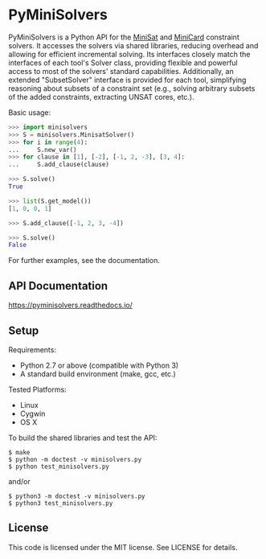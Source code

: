 PyMiniSolvers
=============

PyMiniSolvers is a Python API for the [MiniSat](http://minisat.se/) and
[MiniCard](http://git.io/minicard) constraint solvers.  It accesses the solvers
via shared libraries, reducing overhead and allowing for efficient incremental
solving.  Its interfaces closely match the interfaces of each tool's Solver
class, providing flexible and powerful access to most of the solvers' standard
capabilities.  Additionally, an extended "SubsetSolver" interface is provided
for each tool, simplifying reasoning about subsets of a constraint set (e.g.,
solving arbitrary subsets of the added constraints, extracting UNSAT cores,
etc.).

Basic usage:
```python
>>> import minisolvers
>>> S = minisolvers.MinisatSolver()
>>> for i in range(4):
...     S.new_var()  
>>> for clause in [1], [-2], [-1, 2, -3], [3, 4]:
...     S.add_clause(clause)  

>>> S.solve()
True

>>> list(S.get_model())
[1, 0, 0, 1]

>>> S.add_clause([-1, 2, 3, -4])

>>> S.solve()
False
```

For further examples, see the documentation.

API Documentation
-----------------

https://pyminisolvers.readthedocs.io/

Setup
-----

Requirements:
 - Python 2.7 or above (compatible with Python 3)
 - A standard build environment (make, gcc, etc.)

Tested Platforms:
 - Linux
 - Cygwin
 - OS X

To build the shared libraries and test the API:

    $ make
    $ python -m doctest -v minisolvers.py
    $ python test_minisolvers.py

and/or

    $ python3 -m doctest -v minisolvers.py
    $ python3 test_minisolvers.py

License
-------

This code is licensed under the MIT license.  See LICENSE for details.


